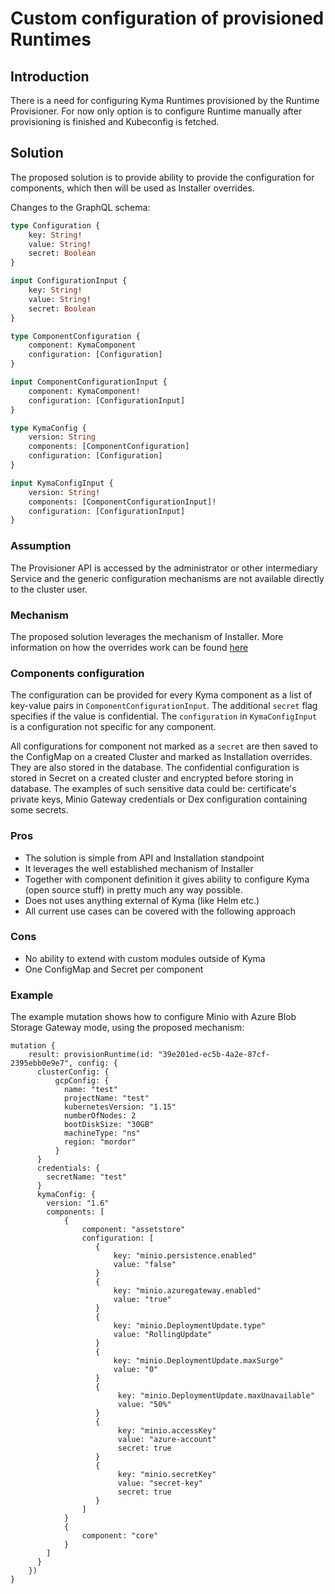 # Custom configuration of provisioned Runtimes

## Introduction

There is a need for configuring Kyma Runtimes provisioned by the Runtime Provisioner.
For now only option is to configure Runtime manually after provisioning is finished and Kubeconfig is fetched.


## Solution

The proposed solution is to provide ability to provide the configuration for components, which then will be used as Installer overrides.

Changes to the GraphQL schema:
```graphql
type Configuration {
    key: String!
    value: String!
    secret: Boolean
} 

input ConfigurationInput {
    key: String!
    value: String!
    secret: Boolean
}

type ComponentConfiguration {
    component: KymaComponent
    configuration: [Configuration]
}

input ComponentConfigurationInput {
    component: KymaComponent!
    configuration: [ConfigurationInput]
}

type KymaConfig {
    version: String
    components: [ComponentConfiguration]
    configuration: [Configuration]
}

input KymaConfigInput {
    version: String!
    components: [ComponentConfigurationInput]!
    configuration: [ConfigurationInput] 
}

```

### Assumption

The Provisioner API is accessed by the administrator or other intermediary Service and the generic configuration mechanisms are not available directly to the cluster user.

### Mechanism

The proposed solution leverages the mechanism of Installer.
More information on how the overrides work can be found [here](https://kyma-project.io/docs/#configuration-helm-overrides-for-kyma-installation)

### Components configuration

The configuration can be provided for every Kyma component as a list of key-value pairs in `ComponentConfigurationInput`.
The additional `secret` flag specifies if the value is confidential.
The `configuration` in `KymaConfigInput` is a configuration not specific for any component.

All configurations for component not marked as a `secret` are then saved to the ConfigMap on a created Cluster and marked as Installation overrides. They are also stored in the database.
The confidential configuration is stored in Secret on a created cluster and encrypted before storing in database. The examples of such sensitive data could be: certificate's private keys, Minio Gateway credentials or Dex configuration containing some secrets. 


### Pros
- The solution is simple from API and Installation standpoint
- It leverages the well established mechanism of Installer
- Together with component definition it gives ability to configure Kyma (open source stuff) in pretty much any way possible.
- Does not uses anything external of Kyma (like Helm etc.)
- All current use cases can be covered with the following approach

### Cons
- No ability to extend with custom modules outside of Kyma
- One ConfigMap and Secret per component


### Example

The example mutation shows how to configure Minio with Azure Blob Storage Gateway mode, using the proposed mechanism:

```
mutation {
    result: provisionRuntime(id: "39e201ed-ec5b-4a2e-87cf-2395ebb0e9e7", config: {
      clusterConfig: {
          gcpConfig: {
            name: "test"
            projectName: "test"
            kubernetesVersion: "1.15"
            numberOfNodes: 2
            bootDiskSize: "30GB"
            machineType: "ns"
            region: "mordor"
          }
      }
      credentials: {
        secretName: "test"
      }
      kymaConfig: {
        version: "1.6"
        components: [
            {
                component: "assetstore"
                configuration: [
                   {
                       key: "minio.persistence.enabled"
                       value: "false"
                   }
                   {
                       key: "minio.azuregateway.enabled"
                       value: "true"
                   }
                   {
                       key: "minio.DeploymentUpdate.type"
                       value: "RollingUpdate"
                   }
                   {
                       key: "minio.DeploymentUpdate.maxSurge"
                       value: "0"
                   }
                   {
                        key: "minio.DeploymentUpdate.maxUnavailable"
                        value: "50%"
                   }
                   {
                        key: "minio.accessKey"
                        value: "azure-account"
                        secret: true
                   }
                   {
                        key: "minio.secretKey"
                        value: "secret-key"
                        secret: true
                   }
                ]
            }
            {
                component: "core"
            }
        ]
      }
    })
}
``` 
